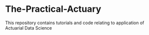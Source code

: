 # The-Practical-Actuary
This repository contains tutorials and code relating to application of Actuarial Data Science
